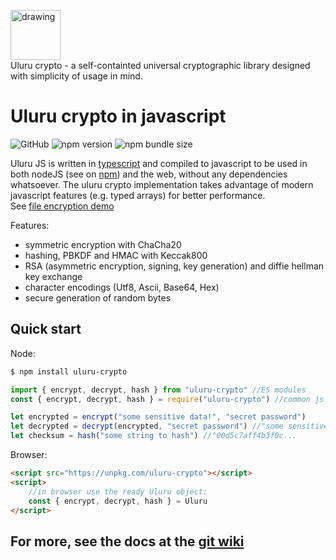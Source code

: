 ﻿
<img src="https://i.ibb.co/p1K4cDf/final.png" alt="drawing" height="80"/><br>
Uluru crypto - a self-containted universal cryptographic library designed with simplicity of usage in mind.

# Uluru crypto in javascript
![GitHub](https://img.shields.io/github/license/Franatrtur/ulurujs?style=for-the-badge)  ![npm version](https://img.shields.io/npm/v/uluru-crypto?label=npm%20version&style=for-the-badge) ![npm bundle size](https://img.shields.io/bundlephobia/min/uluru-crypto?style=for-the-badge)

Uluru JS is written in [typescript](https://www.typescriptlang.org/) and compiled to javascript to be used in both nodeJS (see on [npm](https://npmjs.com/package/uluru-crypto)) and the web, without any dependencies whatsoever. The uluru crypto implementation takes advantage of modern javascript features (e.g. typed arrays) for better performance.  
See [file encryption demo](https://franatrtur.github.io/file-encryption)    
   
Features:
 - symmetric encryption with ChaCha20
 - hashing, PBKDF and HMAC with Keccak800
 - RSA (asymmetric encryption, signing, key generation) and diffie hellman key exchange
 - character encodings (Utf8, Ascii, Base64, Hex)
 - secure generation of random bytes
## Quick start
Node:
```bash
$ npm install uluru-crypto
```
```javascript
import { encrypt, decrypt, hash } from "uluru-crypto" //ES modules
const { encrypt, decrypt, hash } = require("uluru-crypto") //common js

let encrypted = encrypt("some sensitive data!", "secret password")
let decrypted = decrypt(encrypted, "secret password") //"some sensitive data!"
let checksum = hash("some string to hash") //"00d5c7aff4b3f0c...
```
Browser:
```html
<script src="https://unpkg.com/uluru-crypto"></script>
<script>
	//in browser use the ready Uluru object:
	const { encrypt, decrypt, hash } = Uluru
</script>
```

## For more, see the docs at the [git wiki](https://github.com/Franatrtur/ulurujs/wiki)
